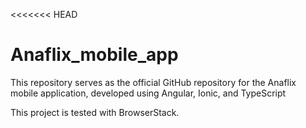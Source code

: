 <<<<<<< HEAD
# Anaflix_mobile_app
This repository serves as the official GitHub repository for the Anaflix mobile application, developed using Angular, Ionic, and TypeScript





This project is tested with BrowserStack.


